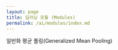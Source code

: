 ```yaml
---
layout: page
title: 딥러닝 모듈 (Modules)
permalink: /ai/modules/index.md
---
```


일반화 평균 풀링(Generalized Mean Pooling)
